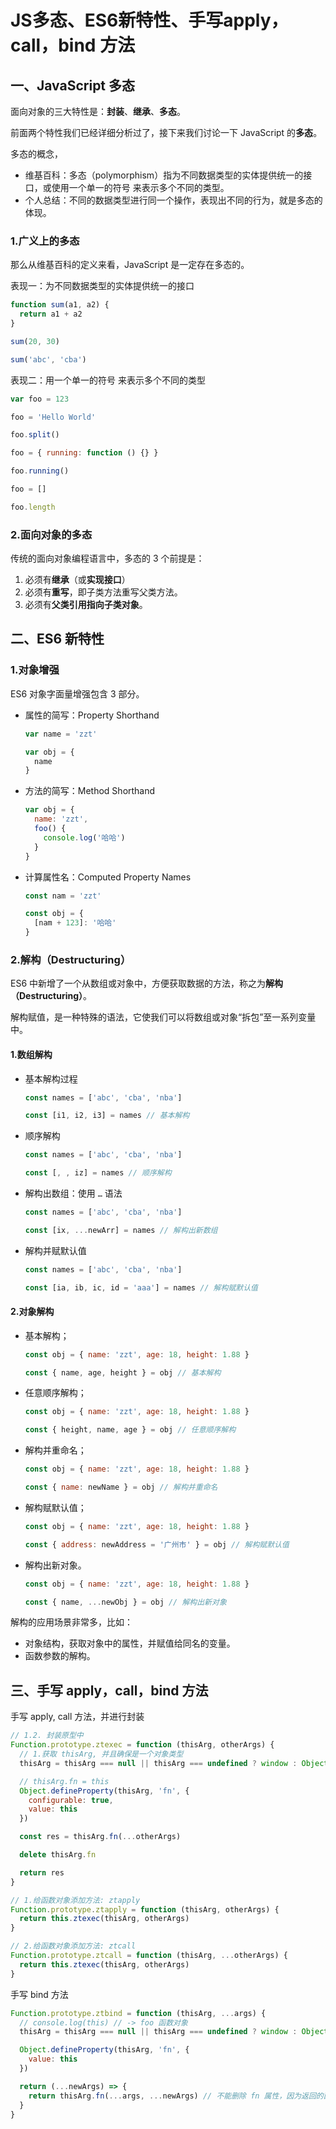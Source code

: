 # JS多态、ES6新特性、手写apply，call，bind 方法

## 一、JavaScript 多态

面向对象的三大特性是：**封装**、**继承**、**多态**。

前面两个特性我们已经详细分析过了，接下来我们讨论一下 JavaScript 的**多态**。

多态的概念，

- 维基百科：多态（polymorphism）指为不同数据类型的实体提供统一的接口，或使用一个单一的符号 来表示多个不同的类型。
- 个人总结：不同的数据类型进行同一个操作，表现出不同的行为，就是多态的体现。

### 1.广义上的多态

那么从维基百科的定义来看，JavaScript 是一定存在多态的。

表现一：为不同数据类型的实体提供统一的接口

```javascript
function sum(a1, a2) {
  return a1 + a2
}

sum(20, 30)

sum('abc', 'cba')
```

表现二：用一个单一的符号 来表示多个不同的类型

```javascript
var foo = 123

foo = 'Hello World'

foo.split()

foo = { running: function () {} }

foo.running()

foo = []

foo.length
```

### 2.面向对象的多态

传统的面向对象编程语言中，多态的 3 个前提是：

1. 必须有**继承**（或**实现接口**）
2. 必须有**重写**，即子类方法重写父类方法。
3. 必须有**父类引用指向子类对象**。

## 二、ES6 新特性

### 1.对象增强

ES6 对象字面量增强包含 3 部分。

- 属性的简写：Property Shorthand

  ```javascript
  var name = 'zzt'

  var obj = {
    name
  }
  ```

- 方法的简写：Method Shorthand

  ```javascript
  var obj = {
    name: 'zzt',
    foo() {
      console.log('哈哈')
    }
  }
  ```

- 计算属性名：Computed Property Names

  ```javascript
  const nam = 'zzt'

  const obj = {
    [nam + 123]: '哈哈'
  }
  ```

### 2.解构（Destructuring）

ES6 中新增了一个从数组或对象中，方便获取数据的方法，称之为**解构（Destructuring）**。

解构赋值，是一种特殊的语法，它使我们可以将数组或对象“拆包”至一系列变量中。

#### 1.数组解构

- 基本解构过程

  ```javascript
  const names = ['abc', 'cba', 'nba']

  const [i1, i2, i3] = names // 基本解构
  ```

- 顺序解构

  ```javascript
  const names = ['abc', 'cba', 'nba']

  const [, , iz] = names // 顺序解构
  ```

- 解构出数组：使用 `…` 语法

  ```javascript
  const names = ['abc', 'cba', 'nba']

  const [ix, ...newArr] = names // 解构出新数组
  ```

- 解构并赋默认值

  ```javascript
  const names = ['abc', 'cba', 'nba']

  const [ia, ib, ic, id = 'aaa'] = names // 解构赋默认值
  ```

#### 2.对象解构

- 基本解构；

  ```javascript
  const obj = { name: 'zzt', age: 18, height: 1.88 }

  const { name, age, height } = obj // 基本解构
  ```

- 任意顺序解构；

  ```javascript
  const obj = { name: 'zzt', age: 18, height: 1.88 }

  const { height, name, age } = obj // 任意顺序解构
  ```

- 解构并重命名；

  ```javascript
  const obj = { name: 'zzt', age: 18, height: 1.88 }

  const { name: newName } = obj // 解构并重命名
  ```

- 解构赋默认值；

  ```javascript
  const obj = { name: 'zzt', age: 18, height: 1.88 }

  const { address: newAddress = '广州市' } = obj // 解构赋默认值
  ```

- 解构出新对象。

  ```javascript
  const obj = { name: 'zzt', age: 18, height: 1.88 }

  const { name, ...newObj } = obj // 解构出新对象
  ```

解构的应用场景非常多，比如：

- 对象结构，获取对象中的属性，并赋值给同名的变量。
- 函数参数的解构。

## 三、手写 apply，call，bind 方法

手写 apply, call 方法，并进行封装

```javascript
// 1.2. 封装原型中
Function.prototype.ztexec = function (thisArg, otherArgs) {
  // 1.获取 thisArg, 并且确保是一个对象类型
  thisArg = thisArg === null || thisArg === undefined ? window : Object(thisArg)

  // thisArg.fn = this
  Object.defineProperty(thisArg, 'fn', {
    configurable: true,
    value: this
  })

  const res = thisArg.fn(...otherArgs)

  delete thisArg.fn

  return res
}

// 1.给函数对象添加方法: ztapply
Function.prototype.ztapply = function (thisArg, otherArgs) {
  return this.ztexec(thisArg, otherArgs)
}

// 2.给函数对象添加方法: ztcall
Function.prototype.ztcall = function (thisArg, ...otherArgs) {
  return this.ztexec(thisArg, otherArgs)
}
```

手写 bind 方法

```javascript
Function.prototype.ztbind = function (thisArg, ...args) {
  // console.log(this) // -> foo 函数对象
  thisArg = thisArg === null || thisArg === undefined ? window : Object(thisArg)

  Object.defineProperty(thisArg, 'fn', {
    value: this
  })

  return (...newArgs) => {
    return thisArg.fn(...args, ...newArgs) // 不能删除 fn 属性，因为返回的函数可能还会被调用。
  }
}
```
